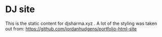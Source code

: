 # DJ site
This is the static content for djsharma.xyz . A lot of the styling was taken out from: https://github.com/jordanhudgens/portfolio-html-site 
